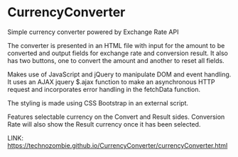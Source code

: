 # CurrencyConverter
Simple currency converter powered by Exchange Rate API 

The converter is presented in an HTML file with input for the amount to be converted and output fields for exchange rate and conversion result.
It also has two buttons, one to convert the amount and another to reset all fields.

Makes use of JavaScript and jQuery to manipulate DOM and event handling. 
It uses an AJAX jquery $.ajax function to make an asynchronous HTTP request and incorporates error handling in the fetchData function.

The styling is made using CSS Bootstrap in an external script.

Features selectable currency on the Convert and Result sides.
Conversion Rate will also show the Result currency once it has been selected.

LINK: https://technozombie.github.io/CurrencyConverter/currencyConverter.html
